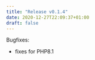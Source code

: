 ```yaml
---
title: "Release v0.1.4"
date: 2020-12-27T22:09:37+01:00
draft: false
---
```

Bugfixes:
- fixes for PHP8.1
